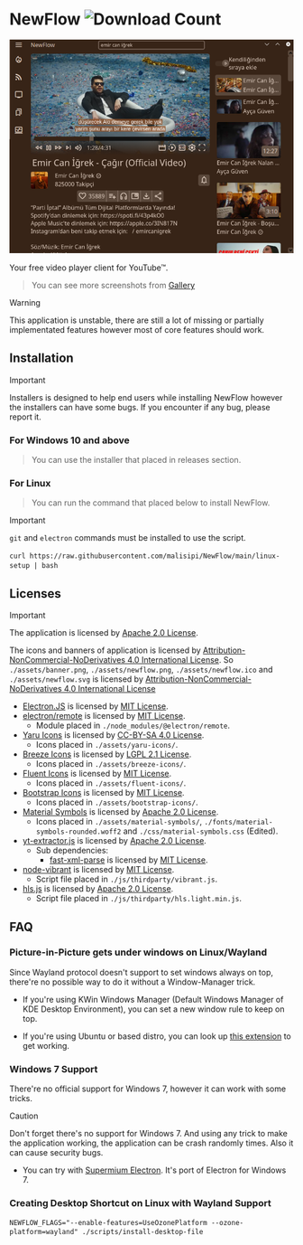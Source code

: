 # NewFlow ![Download Count](https://img.shields.io/github/downloads/malisipi/NewFlow/total?style=plastic&link=https%3A%2F%2Fgithub.com%2Fmalisipi%2FNewFlow)

!["NewFlow Screenshot"](./assets/screenshots/4.png)

Your free video player client for YouTube™.

> You can see more screenshots from [Gallery](./assets/screenshots/GALLERY.md)

> [!WARNING]
> This application is unstable, there are still a lot of missing or partially implementated features however most of core features should work.

## Installation

> [!IMPORTANT]
> Installers is designed to help end users while installing NewFlow however the installers can have some bugs. If you encounter if any bug, please report it.

### For Windows 10 and above

> You can use the installer that placed in releases section.

### For Linux

> You can run the command that placed below to install NewFlow.

> [!IMPORTANT]
> `git` and `electron` commands must be installed to use the script.

```curl https://raw.githubusercontent.com/malisipi/NewFlow/main/linux-setup | bash```

## Licenses

> [!IMPORTANT]
> The application is licensed by [Apache 2.0 License](./LICENSE).
>
> The icons and banners of application is licensed by [Attribution-NonCommercial-NoDerivatives 4.0 International License](./LICENSE_CC_BY_NC_ND_4.0). So `./assets/banner.png`, `./assets/newflow.png`, `./assets/newflow.ico` and `./assets/newflow.svg` is licensed by [Attribution-NonCommercial-NoDerivatives 4.0 International License](./LICENSE_CC_BY_NC_ND_4.0)

- [Electron.JS](https://github.com/electron/electron) is licensed by [MIT License](https://github.com/electron/electron/blob/main/LICENSE).
- [electron/remote](https://github.com/electron/remote) is licensed by [MIT License](https://github.com/electron/remote/blob/main/LICENSE).
    - Module placed in `./node_modules/@electron/remote`.
- [Yaru Icons](https://github.com/ubuntu/yaru) is licensed by [CC-BY-SA 4.0 License](https://github.com/ubuntu/yaru#copying-or-reusing).
    - Icons placed in `./assets/yaru-icons/`.
- [Breeze Icons](https://github.com/KDE/breeze-icons) is licensed by [LGPL 2.1 License](https://github.com/KDE/breeze-icons/blob/master/COPYING.LIB).
    - Icons placed in `./assets/breeze-icons/`.
- [Fluent Icons](https://github.com/microsoft/fluentui-system-icons) is licensed by [MIT License](https://github.com/microsoft/fluentui-system-icons/blob/main/LICENSE).
    - Icons placed in `./assets/fluent-icons/`.
- [Bootstrap Icons](https://github.com/twbs/icons) is licensed by [MIT License](https://github.com/twbs/icons/blob/main/LICENSE).
    - Icons placed in `./assets/bootstrap-icons/`.
- [Material Symbols](https://github.com/google/material-design-icons) is licensed by [Apache 2.0 License](https://github.com/google/material-design-icons/blob/master/LICENSE).
    - Icons placed in `./assets/material-symbols/`, `./fonts/material-symbols-rounded.woff2` and `./css/material-symbols.css` (Edited).
- [yt-extractor.js](https://github.com/malisipi/yt-extractor.js) is licensed by [Apache 2.0 License](https://github.com/malisipi/yt-extractor.js/blob/main/LICENSE).
    - Sub dependencies:
        - [fast-xml-parse](https://www.npmjs.com/package/fast-xml-parser) is licensed by [MIT License](https://github.com/NaturalIntelligence/fast-xml-parser/blob/master/LICENSE).
- [node-vibrant](https://github.com/Vibrant-Colors/node-vibrant) is licensed by [MIT License](https://github.com/Vibrant-Colors/node-vibrant/blob/master/LICENSE.md).
    - Script file placed in `./js/thirdparty/vibrant.js`.
- [hls.js](https://github.com/video-dev/hls.js) is licensed by [Apache 2.0 License](https://github.com/video-dev/hls.js/blob/master/LICENSE).
    - Script file placed in `./js/thirdparty/hls.light.min.js`.

## FAQ

### Picture-in-Picture gets under windows on Linux/Wayland

Since Wayland protocol doesn't support to set windows always on top, there're no possible way to do it without a Window-Manager trick.

* If you're using KWin Windows Manager (Default Windows Manager of KDE Desktop Environment), you can set a new window rule to keep on top.

* If you're using Ubuntu or based distro, you can look up [this extension](https://github.com/Rafostar/gnome-shell-extension-pip-on-top) to get working.

### Windows 7 Support

There're no official support for Windows 7, however it can work with some tricks.

> [!CAUTION]
> Don't forget there's no support for Windows 7. And using any trick to make the application working, the application can be crash randomly times. Also it can cause security bugs.

* You can try with [Supermium Electron](https://github.com/win32ss/supermium-electron). It's port of Electron for Windows 7.

### Creating Desktop Shortcut on Linux with Wayland Support

```
NEWFLOW_FLAGS="--enable-features=UseOzonePlatform --ozone-platform=wayland" ./scripts/install-desktop-file
```
